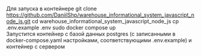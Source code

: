 Для запуска в контейнере
git clone https://github.com/DaniilShp/warehouse_informational_system_javascript_node_js.git
cd warehouse_informational_system_javascript_node_js
cp .env.example .env
sudo docker compose up  
Запустится контейнер с базой данных postgres (c записанными в docker-compose.yaml настройками, соответствующими .env.example) и контейнер с сервером

